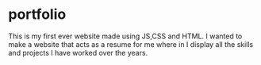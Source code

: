 # portfolio
This is my first ever website made using JS,CSS and HTML.
I wanted to make a website that acts as a resume for me where in I display all the skills and projects I have worked over the years.
